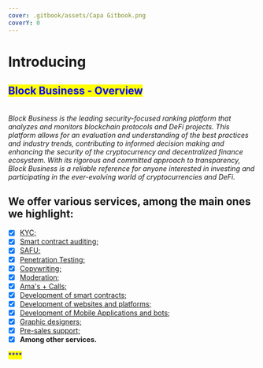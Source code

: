 ```yaml
---
cover: .gitbook/assets/Capa Gitbook.png
coverY: 0
---
```


# Introducing

## <mark style="color:blue;">Block Business - Overview</mark>&#x20;

\
_Block Business is the leading security-focused ranking platform that analyzes and monitors blockchain protocols and DeFi projects. This platform allows for an evaluation and understanding of the best practices and industry trends, contributing to informed decision making and enhancing the security of the cryptocurrency and decentralized finance ecosystem. With its rigorous and committed approach to transparency, Block Business is a reliable reference for anyone interested in investing and participating in the ever-evolving world of cryptocurrencies and DeFi._

## We offer various services, among the main ones we highlight:

* [x] [KYC; ](services-rendered/kyc.md)
* [x] [Smart contract auditing;](services-rendered/smart-contract-audit.md)
* [x] [SAFU; ](services-rendered/safu.md)
* [x] [Penetration Testing;](services-rendered/penetration-testing.md)&#x20;
* [x] [Copywriting; ](services-rendered/copywriting.md)
* [x] [Moderation; ](services-rendered/moderation.md)
* [x] [Ama's + Calls;](services-rendered/amas-+-calls.md)&#x20;
* [x] [Development of smart contracts;](services-rendered/development-intelligent-contract.md)&#x20;
* [x] [Development of websites and platforms; ](services-rendered/dapp-+-web-developers.md)
* [x] [Development of Mobile Applications and bots; ](services-rendered/mobile-+-bot-developers.md)
* [x] [Graphic designers;](services-rendered/graphic-designer.md)&#x20;
* [x] [Pre-sales support;](services-rendered/presale-support.md)
* [x] **Among other services.**

<mark style="color:blue;">****</mark>

